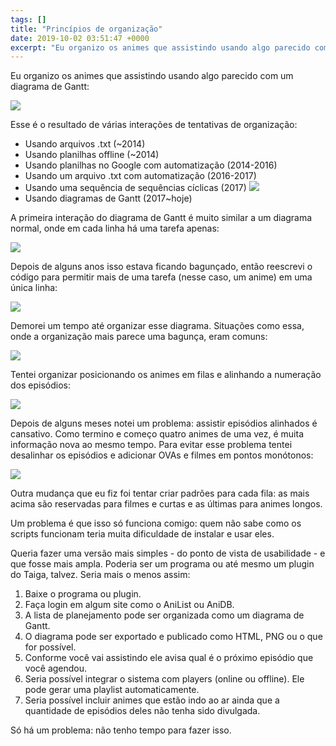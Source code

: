 ```yaml
---
tags: []
title: "Princípios de organização"
date: 2019-10-02 03:51:47 +0000
excerpt: "Eu organizo os animes que assistindo usando algo parecido com um diagrama de Gantt:  ![](https://i.imgur.com/r1r92Uy.png)  Esse é o..."
---
```


Eu organizo os animes que assistindo usando algo parecido com um diagrama de Gantt:

![](https://i.imgur.com/r1r92Uy.png)

Esse é o resultado de várias interações de tentativas de organização:

* Usando arquivos .txt (~2014)
* Usando planilhas offline (~2014)
* Usando planilhas no Google com automatização (2014-2016)
* Usando um arquivo .txt com automatização (2016-2017)
* Usando uma sequência de sequências cíclicas (2017)![](https://i.imgur.com/JjQWTyg.png)
* Usando diagramas de Gantt (2017~hoje)

A primeira interação do diagrama de Gantt é muito similar a um diagrama normal, onde em cada linha há uma tarefa apenas:

![](https://i.imgur.com/Za0bANH.png)

Depois de alguns anos isso estava ficando bagunçado, então reescrevi o código para permitir mais de uma tarefa (nesse caso, um anime) em uma única linha:

![](https://i.imgur.com/kFRQzNM.png)

Demorei um tempo até organizar esse diagrama. Situações como essa, onde a organização mais parece uma bagunça, eram comuns:

![](https://i.imgur.com/i3gcO92.png)

Tentei organizar posicionando os animes em filas e alinhando a numeração dos episódios:

![](https://i.imgur.com/Hp4Hr85.png)

Depois de alguns meses notei um problema: assistir episódios alinhados é cansativo. Como termino e começo quatro animes de uma vez, é muita informação nova ao mesmo tempo. Para evitar esse problema tentei desalinhar os episódios e adicionar OVAs e filmes em pontos monótonos:

![](https://i.imgur.com/EJdIgFW.png)

Outra mudança que eu fiz foi tentar criar padrões para cada fila: as mais acima são reservadas para filmes e curtas e as últimas para animes longos.

Um problema é que isso só funciona comigo: quem não sabe como os scripts funcionam teria muita dificuldade de instalar e usar eles.

Queria fazer uma versão mais simples - do ponto de vista de usabilidade - e que fosse mais ampla. Poderia ser um programa ou até mesmo um plugin do Taiga, talvez. Seria mais o menos assim:

1. Baixe o programa ou plugin.
2. Faça login em algum site como o AniList ou AniDB.
3. A lista de planejamento pode ser organizada como um diagrama de Gantt.
4. O diagrama pode ser exportado e publicado como HTML, PNG ou o que for possível.
5. Conforme você vai assistindo ele avisa qual é o próximo episódio que você agendou.
6. Seria possível integrar o sistema com players (online ou offline). Ele pode gerar uma playlist automaticamente.
7. Seria possível incluir animes que estão indo ao ar ainda que a quantidade de episódios deles não tenha sido divulgada.

Só há um problema: não tenho tempo para fazer isso.